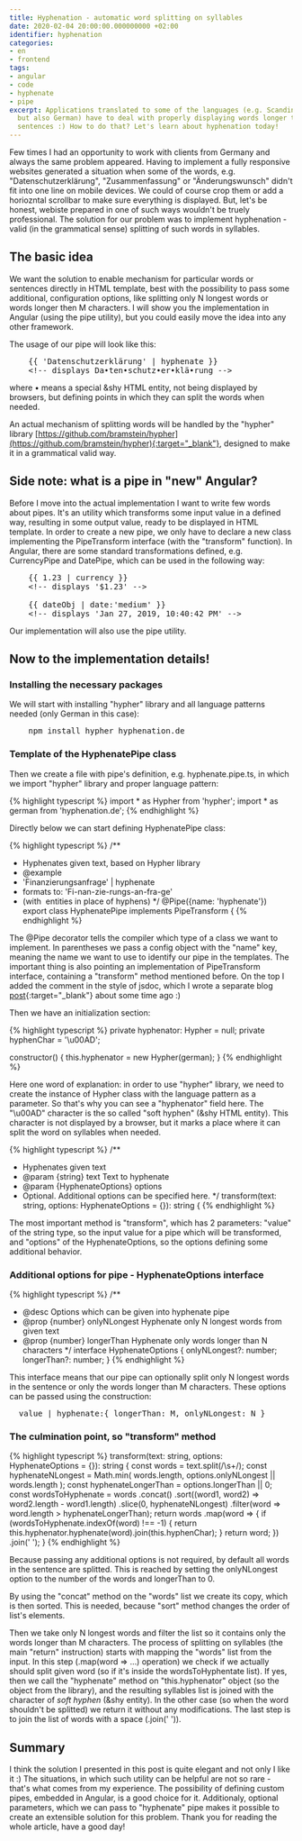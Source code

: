 ```yaml
---
title: Hyphenation - automatic word splitting on syllables
date: 2020-02-04 20:00:00.000000000 +02:00
identifier: hyphenation
categories:
- en
- frontend
tags:
- angular
- code
- hyphenate
- pipe
excerpt: Applications translated to some of the languages (e.g. Scandinavian,
  but also German) have to deal with properly displaying words longer than many
  sentences :) How to do that? Let's learn about hyphenation today!
---
```

Few times I had an opportunity to work with clients from Germany and always
the same problem appeared. Having to implement a fully responsive websites
generated a situation when some of the words, e.g. "Datenschutzerklärung",
"Zusammenfassung" or "Änderungswunsch" didn't fit into one line on mobile devices.
We could of course crop them or add a horiozntal scrollbar to make sure everything
is displayed. But, let's be honest, webiste prepared in one of such ways wouldn't
be truely professional. The solution for our problem was to implement hyphenation -
valid (in the grammatical sense) splitting of such words in syllables.

## The basic idea

We want the solution to enable mechanism for particular words or sentences
directly in HTML template, best with the possibility to pass some additional,
configuration options, like splitting only N longest words or words longer then M
characters. I will show you the implementation in Angular (using the pipe utility),
but you could easily move the idea into any other framework.

The usage of our pipe will look like this:

<pre>
    &lbrace;&lbrace; 'Datenschutzerklärung' | hyphenate &rbrace;&rbrace;
    &lt;!-- displays Da•ten•schutz•er•klä•rung -->
</pre>

where • means a special &amp;shy­­ HTML entity, not being displayed by browsers, but
defining points in which they can split the words when needed.

An actual mechanism of splitting words will be handled by the "hypher" library
[https://github.com/bramstein/hypher](https://github.com/bramstein/hypher){:target="_blank"},
designed to make it in a grammatical valid way.

## Side note: what is a pipe in "new" Angular?

Before I move into the actual implementation I want to write few words about pipes.
It's an utility which transforms some input value in a defined way, resulting
in some output value, ready to be displayed in HTML template. In order to create
a new pipe, we only have to declare a new class implementing the PipeTransform
interface (with the "transform" function). In Angular, there are some standard
transformations defined, e.g. CurrencyPipe and DatePipe, which can be used in the
following way:

<pre>
    &lbrace;&lbrace; 1.23 | currency }}
    &lt;!-- displays '$1.23' -->

    &lbrace;&lbrace; dateObj | date:'medium' }}
    &lt;!-- displays 'Jan 27, 2019, 10:40:42 PM' -->
</pre>

Our implementation will also use the pipe utility.

## Now to the implementation details!

### Installing the necessary packages

We will start with installing "hypher" library and all language patterns needed
(only German in this case):

<pre>
    npm install hypher hyphenation.de
</pre>

### Template of the HyphenatePipe class

Then we create a file with pipe's definition, e.g. hyphenate.pipe.ts, in which
we import "hypher" library and proper language pattern:

{% highlight typescript %}
import * as Hypher from 'hypher';
import * as german from 'hyphenation.de';
{% endhighlight %}

Directly below we can start defining HyphenatePipe class:

{% highlight typescript %}
/**
 * Hyphenates given text, based on Hypher library
 * @example
 *  'Finanzierungsanfrage' | hyphenate
 *  formats to: 'Fi-nan-zie-rungs-an-fra-ge'
 *  (with ­&shy; entities in place of hyphens)
 */
@Pipe({name: 'hyphenate'})
export class HyphenatePipe implements PipeTransform {
{% endhighlight %}

The @Pipe decorator tells the compiler which type of a class we want to implement.
In parentheses we pass a config object with the "name" key, meaning the name we
want to use to identify our pipe in the templates. The important thing is also
pointing an implementation of PipeTransform interface, containing a "transform"
method mentioned before. On the top I added the comment in the style of jsdoc,
which I wrote a separate blog [post](/en/frontend/2020/01/jsdoc){:target="_blank"}
about some time ago :)

Then we have an initialization section:

{% highlight typescript %}
private hyphenator: Hypher = null;
private hyphenChar = '\u00AD';

constructor() {
  this.hyphenator = new Hypher(german);
}
{% endhighlight %}

Here one word of explanation: in order to use "hypher" library, we need to create
the instance of Hypher class with the language pattern as a parameter. So that's
why you can see a "hyphenator" field here. The "\u00AD" character is the so called
"soft hyphen" (&amp;shy­ HTML entity). This character is not displayed by a browser,
but it marks a place where it can split the word on syllables when needed.

{% highlight typescript %}
/**
 * Hyphenates given text
 * @param {string} text Text to hyphenate
 * @param {HyphenateOptions} options
 *  Optional. Additional options can be specified here.
 */
transform(text: string, options: HyphenateOptions = {}): string {
{% endhighlight %}

The most important method is "transform", which has 2 parameters: "value" of the
string type, so the input value for a pipe which will be transformed, and "options"
of the HyphenateOptions, so the options defining some additional behavior.

### Additional options for pipe - HyphenateOptions interface

{% highlight typescript %}
/**
 * @desc Options which can be given into hyphenate pipe
 * @prop {number} onlyNLongest Hyphenate only N longest words from given text
 * @prop {number} longerThan Hyphenate only words longer than N characters
 */
interface HyphenateOptions {
  onlyNLongest?: number;
  longerThan?: number;
}
{% endhighlight %}

This interface means that our pipe can optionally split only N longest words in
the sentence or only the words longer than M characters. These options can be
passed using the construction:

<pre>
  value | hyphenate:{ longerThan: M, onlyNLongest: N }
</pre>

### The culmination point, so "transform" method

{% highlight typescript %}
transform(text: string, options: HyphenateOptions = {}): string {
  const words = text.split(/\s+/);
  const hyphenateNLongest = Math.min(
    words.length, options.onlyNLongest || words.length
  );
  const hyphenateLongerThan = options.longerThan || 0;
  const wordsToHyphenate = words
   .concat()
   .sort((word1, word2) => word2.length - word1.length)
   .slice(0, hyphenateNLongest)
   .filter(word => word.length > hyphenateLongerThan);
  return words
    .map(word => {
      if (wordsToHyphenate.indexOf(word) !== -1) {
        return this.hyphenator.hyphenate(word).join(this.hyphenChar);
      }
      return word;
    })
    .join(' ');
}
{% endhighlight %}

Because passing any additional options is not required, by default all words in
the sentence are splitted. This is reached by setting the onlyNLongest option
to the number of the words and longerThan to 0.

By using the "concat" method on the "words" list we create its copy, which is
then sorted. This is needed, because "sort" method changes the order of
list's elements.

Then we take only N longest words and filter the list so it contains only the
words longer than M characters. The process of splitting on syllables
(the main "return" instruction) starts with mapping the "words" list from the
input. In this step (.map(word =&gt; …) operation) we check if we actually should
split given word (so if it's inside the wordsToHyphentate list). If yes, then we
call the "hyphenate" method on "this.hyphenator" object (so the object from the
library), and the resulting syllables list is joined with the character of
*soft hyphen* (&amp;shy­ entity). In the other case (so when the word shouldn't
be splitted) we return it without any modifications. The last step is to join
the list of words with a space (.join(' ')).

## Summary

I think the solution I presented in this post is quite elegant and not only I
like it :) The situations, in which such utility can be helpful are not so
rare - that's what comes from my experience. The possibility of defining custom
pipes, embedded in Angular, is a good choice for it. Additionaly, optional
parameters, which we can pass to "hyphenate" pipe makes it possible to create
an extensible solution for this problem. Thank you for reading the whole article,
have a good day!
